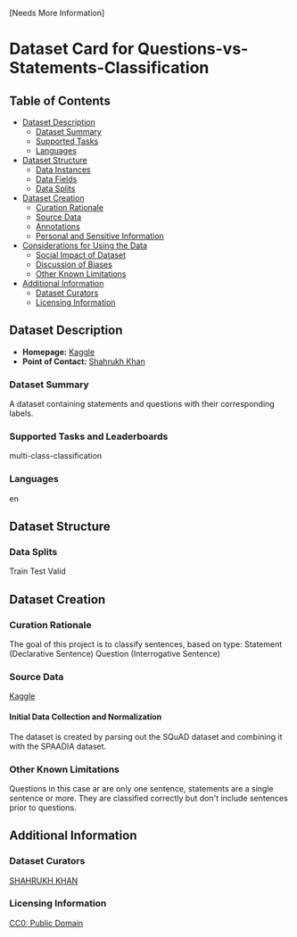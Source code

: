 [Needs More Information]

# Dataset Card for Questions-vs-Statements-Classification

## Table of Contents
- [Dataset Description](#dataset-description)
  - [Dataset Summary](#dataset-summary)
  - [Supported Tasks](#supported-tasks-and-leaderboards)
  - [Languages](#languages)
- [Dataset Structure](#dataset-structure)
  - [Data Instances](#data-instances)
  - [Data Fields](#data-instances)
  - [Data Splits](#data-instances)
- [Dataset Creation](#dataset-creation)
  - [Curation Rationale](#curation-rationale)
  - [Source Data](#source-data)
  - [Annotations](#annotations)
  - [Personal and Sensitive Information](#personal-and-sensitive-information)
- [Considerations for Using the Data](#considerations-for-using-the-data)
  - [Social Impact of Dataset](#social-impact-of-dataset)
  - [Discussion of Biases](#discussion-of-biases)
  - [Other Known Limitations](#other-known-limitations)
- [Additional Information](#additional-information)
  - [Dataset Curators](#dataset-curators)
  - [Licensing Information](#licensing-information)

## Dataset Description

- **Homepage:** [Kaggle](https://www.kaggle.com/datasets/shahrukhkhan/questions-vs-statementsclassificationdataset)
- **Point of Contact:** [Shahrukh Khan](https://www.kaggle.com/shahrukhkhan)

### Dataset Summary

A dataset containing statements and questions with their corresponding labels.

### Supported Tasks and Leaderboards

multi-class-classification

### Languages

en

## Dataset Structure


### Data Splits

Train Test Valid


## Dataset Creation

### Curation Rationale


The goal of this project is to classify sentences, based on type:
Statement (Declarative Sentence)
Question (Interrogative Sentence)

### Source Data
[Kaggle](https://www.kaggle.com/datasets/shahrukhkhan/questions-vs-statementsclassificationdataset)

#### Initial Data Collection and Normalization

The dataset is created by parsing out the SQuAD dataset and combining it with the SPAADIA dataset.


### Other Known Limitations

Questions in this case ar are only one sentence, statements are a single sentence or more. They are classified correctly but don't include sentences prior to questions.

## Additional Information

### Dataset Curators

[SHAHRUKH KHAN](https://www.kaggle.com/shahrukhkhan)

### Licensing Information

[CC0: Public Domain](https://creativecommons.org/publicdomain/zero/1.0/)


